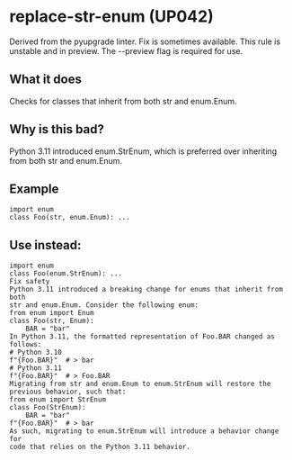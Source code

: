 # replace-str-enum (UP042)
Derived from the pyupgrade linter.
Fix is sometimes available.
This rule is unstable and in preview. The --preview flag is required for use.
## What it does
Checks for classes that inherit from both str and enum.Enum.
## Why is this bad?
Python 3.11 introduced enum.StrEnum, which is preferred over inheriting
from both str and enum.Enum.
## Example
```
import enum
class Foo(str, enum.Enum): ...
```
## Use instead:
```
import enum
class Foo(enum.StrEnum): ...
Fix safety
Python 3.11 introduced a breaking change for enums that inherit from both
str and enum.Enum. Consider the following enum:
from enum import Enum
class Foo(str, Enum):
    BAR = "bar"
In Python 3.11, the formatted representation of Foo.BAR changed as
follows:
# Python 3.10
f"{Foo.BAR}"  # > bar
# Python 3.11
f"{Foo.BAR}"  # > Foo.BAR
Migrating from str and enum.Enum to enum.StrEnum will restore the
previous behavior, such that:
from enum import StrEnum
class Foo(StrEnum):
    BAR = "bar"
f"{Foo.BAR}"  # > bar
As such, migrating to enum.StrEnum will introduce a behavior change for
code that relies on the Python 3.11 behavior.
```